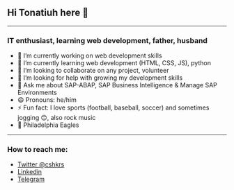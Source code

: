 ## Hi Tonatiuh here 👋
---
### IT enthusiast, learning web development, father, husband

- 🔭 I’m currently working on web development skills
- 🌱 I’m currently learning web development (HTML, CSS, JS), python
- 👯 I’m looking to collaborate on any project, volunteer
- 🤔 I’m looking for help with growing my development skills
- 💬 Ask me about SAP-ABAP, SAP Business Intelligence & Manage SAP Environments
- 😄 Pronouns: he/him
- ⚡ Fun fact: I love sports (football, baseball, soccer) and sometimes jogging 😊, also rock music
- 🏈 Philadelphia Eagles

---
### How to reach me:
- [Twitter @cshkrs](https://twitter.com/cshkrs)
- [Linkedin](https://www.linkedin.com/in/t-morales)
- [Telegram](https://t.me/cshkrs)
